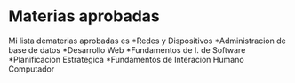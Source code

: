 Materias aprobadas
=======================

Mi lista dematerias aprobadas es 
*Redes y Dispositivos
*Administracion de base de datos
*Desarrollo Web
*Fundamentos de I. de Software
*Planificacion Estrategica
*Fundamentos de Interacion Humano Computador
